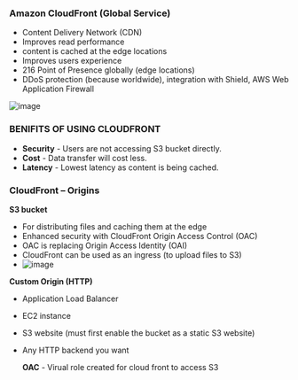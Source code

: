 ### Amazon CloudFront (Global Service)
- Content Delivery Network (CDN)
- Improves read performance
- content is cached at the edge locations
- Improves users experience
- 216 Point of Presence globally (edge locations)
- DDoS protection (because worldwide), integration with Shield, AWS Web Application Firewall

![image](https://github.com/muppin/mastering-DevOps/assets/56094875/0b1edc4c-8e9d-44ac-bf11-5f16d42799d4)

### BENIFITS OF USING CLOUDFRONT

- **Security** - Users are not accessing S3 bucket directly.
- **Cost** - Data transfer will cost less.
- **Latency** - Lowest latency as content is being cached.


### CloudFront – Origins
**S3 bucket**
- For distributing files and caching them at the edge
- Enhanced security with CloudFront Origin Access Control (OAC)
- OAC is replacing Origin Access Identity (OAI)
- CloudFront can be used as an ingress (to upload files to S3)
- ![image](https://github.com/muppin/mastering-DevOps/assets/56094875/24cb2c69-30c4-4e57-ad7f-58fab2ede91b)


 **Custom Origin (HTTP)**
- Application Load Balancer
- EC2 instance
- S3 website (must first enable the bucket as a static S3 website)
- Any HTTP backend you want

  **OAC** - Virual role created for cloud front to access S3

 

